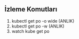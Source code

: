 İzleme Komutları
------------------------

1) kubectl get po -o wide (ANLIK)
2) kubectl get po -w (ANLIK)
3) watch kube get po 